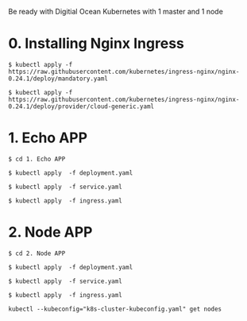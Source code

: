 Be ready with Digitial Ocean Kubernetes with 1 master and 1 node

# 0. Installing Nginx Ingress

`$ kubectl apply -f https://raw.githubusercontent.com/kubernetes/ingress-nginx/nginx-0.24.1/deploy/mandatory.yaml`

`$ kubectl apply -f https://raw.githubusercontent.com/kubernetes/ingress-nginx/nginx-0.24.1/deploy/provider/cloud-generic.yaml`


# 1. Echo APP

`$ cd 1. Echo APP`

`$ kubectl apply  -f deployment.yaml`

`$ kubectl apply  -f service.yaml`

`$ kubectl apply  -f ingress.yaml`

# 2. Node APP

`$ cd 2. Node APP`

`$ kubectl apply  -f deployment.yaml`

`$ kubectl apply  -f service.yaml`

`$ kubectl apply  -f ingress.yaml`


`kubectl --kubeconfig="k8s-cluster-kubeconfig.yaml" get nodes`


